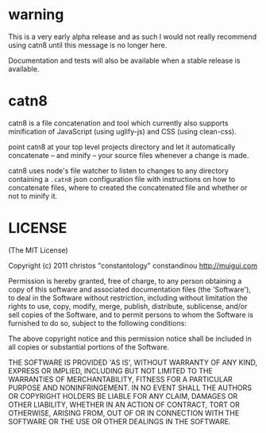 # warning

This is a very early alpha release and as such I would not really recommend using catn8 until this message is no longer here.

Documentation and tests will also be available when a stable release is available.

# catn8
catn8 is a file concatenation and tool which currently also supports minification of JavaScript (using uglify-js) and CSS (using clean-css).

point catn8 at your top level projects directory and let it automatically concatenate – and minify – your source files whenever a change is made.

catn8 uses node's file watcher to listen to changes to any directory containing a `.catn8` json configuration file with instructions on how to concatenate files, where to created the concatenated file and whether or not to minify it.

# LICENSE

(The MIT License)

Copyright (c) 2011 christos "constantology" constandinou http://muigui.com

Permission is hereby granted, free of charge, to any person obtaining a copy of this software and associated documentation files (the 'Software'), to deal in the Software without restriction, including without limitation the rights to use, copy, modify, merge, publish, distribute, sublicense, and/or sell copies of the Software, and to permit persons to whom the Software is furnished to do so, subject to the following conditions:

The above copyright notice and this permission notice shall be included in all copies or substantial portions of the Software.

THE SOFTWARE IS PROVIDED 'AS IS', WITHOUT WARRANTY OF ANY KIND, EXPRESS OR IMPLIED, INCLUDING BUT NOT LIMITED TO THE WARRANTIES OF MERCHANTABILITY, FITNESS FOR A PARTICULAR PURPOSE AND NONINFRINGEMENT. IN NO EVENT SHALL THE AUTHORS OR COPYRIGHT HOLDERS BE LIABLE FOR ANY CLAIM, DAMAGES OR OTHER LIABILITY, WHETHER IN AN ACTION OF CONTRACT, TORT OR OTHERWISE, ARISING FROM, OUT OF OR IN CONNECTION WITH THE SOFTWARE OR THE USE OR OTHER DEALINGS IN THE SOFTWARE.

